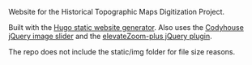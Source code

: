 Website for the Historical Topographic Maps Digitization Project.

Built with the [Hugo static website generator](https://gohugo.io/). Also uses the [Codyhouse jQuery image slider](https://codyhouse.co/gem/css-jquery-image-comparison-slider/) and the [elevateZoom-plus jQuery plugin](https://github.com/igorlino/elevatezoom-plus).

The repo does not include the static/img folder for file size reasons.